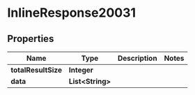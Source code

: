 

# InlineResponse20031

## Properties

Name | Type | Description | Notes
------------ | ------------- | ------------- | -------------
**totalResultSize** | **Integer** |  | 
**data** | **List&lt;String&gt;** |  | 



